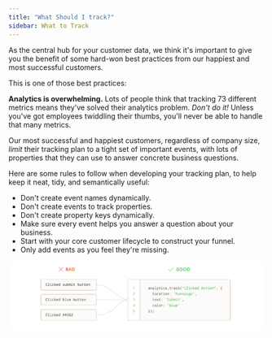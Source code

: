 ```yaml
---
title: "What Should I track?"
sidebar: What to Track
---
```


As the central hub for your customer data, we think it's important to give you the benefit of some hard-won best practices from our happiest and most successful customers.

This is one of those best practices:

**Analytics is overwhelming.** Lots of people think that tracking 73 different metrics means they've solved their analytics problem. _Don't do it!_ Unless you've got employees twiddling their thumbs, you'll never be able to handle that many metrics.

Our most successful and happiest customers, regardless of company size, _limit_ their tracking plan to a tight set of important events, with lots of properties that they can use to answer concrete business questions.

Here are some rules to follow when developing your tracking plan, to help keep it neat, tidy, and semantically useful:

- Don't create event names dynamically.
- Don't create events to track properties.
- Don't create property keys dynamically.
- Make sure every event helps you answer a question about your business.
- Start with your core customer lifecycle to construct your funnel.
- Only add events as you feel they're missing.

![](images/asset_nVdJ3ZyA.png)

